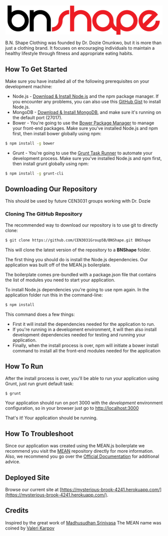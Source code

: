 [![BNShape Logo](./modules/core/client/img/brand/bnshapelogo_black.png)](http://bnshapeclothing.org/)

B.N. Shape Clothing was founded by Dr. Dozie Onunkwo, but it is more than just a clothing brand. It focuses on encouraging individuals to maintain a healthy lifestyle through fitness and appropriate eating habits.

## How To Get Started
Make sure you have installed all of the following prerequisites on your development machine:
* Node.js - [Download & Install Node.js](http://www.nodejs.org/download/) and the npm package manager. If you encounter any problems, you can also use this [GitHub Gist](https://gist.github.com/isaacs/579814) to install Node.js.
* MongoDB - [Download & Install MongoDB](http://www.mongodb.org/downloads), and make sure it's running on the default port (27017).
* Bower - You're going to use the [Bower Package Manager](http://bower.io/) to manage your front-end packages. Make sure you've installed Node.js and npm first, then install bower globally using npm:

```bash
$ npm install -g bower
```

* Grunt - You're going to use the [Grunt Task Runner](http://gruntjs.com/) to automate your development process. Make sure you've installed Node.js and npm first, then install grunt globally using npm:

```bash
$ npm install -g grunt-cli
```

## Downloading Our Repository
This should be used by future CEN3031 groups working with Dr. Dozie

### Cloning The GitHub Repository
The recommended way to download our repository is to use git to directly clone:

```bash
$ git clone https://github.com/CEN3031Group5B/BNShape.git BNShape
```

This will clone the latest version of the repository to a **BNShape** folder.

The first thing you should do is install the Node.js dependencies. Our application was built off of the MEAN.js boilerplate.

The boilerplate comes pre-bundled with a package.json file that contains the list of modules you need to start your application.

To install Node.js dependencies you're going to use npm again. In the application folder run this in the command-line:

```bash
$ npm install
```

This command does a few things:
* First it will install the dependencies needed for the application to run.
* If you're running in a development environment, it will then also install development dependencies needed for testing and running your application.
* Finally, when the install process is over, npm will initiate a bower install command to install all the front-end modules needed for the application

## How To Run
After the install process is over, you'll be able to run your application using Grunt, just run grunt default task:

```
$ grunt
```

Your application should run on port 3000 with the *development* environment configuration, so in your browser just go to [http://localhost:3000](http://localhost:3000)

That's it! Your application should be running.

## How To Troubleshoot
Since our application was created using the MEAN.js boilerplate we recommend you visit the [MEAN](https://github.com/meanjs/mean) repository directly for more information. Also, we recommend you go over the [Official Documentation](http://meanjs.org/docs.html) for additional advice.

## Deployed Site
Browse our current site at [https://mysterious-brook-4241.herokuapp.com/](https://mysterious-brook-4241.herokuapp.com/).

## Credits
Inspired by the great work of [Madhusudhan Srinivasa](https://github.com/madhums/)
The MEAN name was coined by [Valeri Karpov](http://blog.mongodb.org/post/49262866911/the-mean-stack-mongodb-expressjs-angularjs-and)
